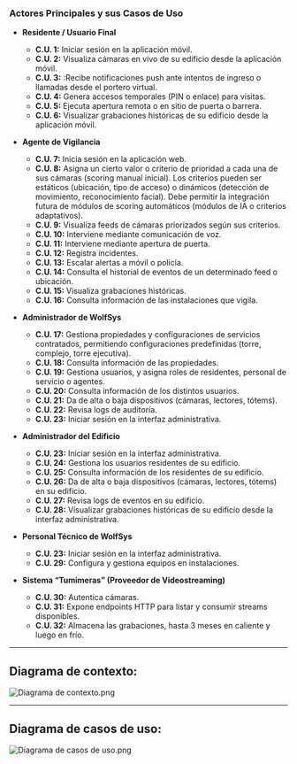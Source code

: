 ### Actores Principales y sus Casos de Uso
- **Residente / Usuario Final**  
  - **C.U. 1:** Iniciar sesión en la aplicación móvil.
  - **C.U. 2:** Visualiza cámaras en vivo de su edificio desde la aplicación móvil.  
  - **C.U. 3:** :Recibe notificaciones push ante intentos de ingreso o llamadas desde el portero virtual.  
  - **C.U. 4:** Genera accesos temporales (PIN o enlace) para visitas.  
  - **C.U. 5:** Ejecuta apertura remota o en sitio de puerta o barrera.
  - **C.U. 6:** Visualizar grabaciones históricas de su edificio desde la aplicación móvil.

- **Agente de Vigilancia**  
  - **C.U. 7:** Inicia sesión en la aplicación web.
  - **C.U. 8:** Asigna un cierto valor o criterio de prioridad a cada una de sus cámaras (scoring manual inicial). Los criterios pueden ser estáticos (ubicación, tipo de acceso) o dinámicos (detección de movimiento, reconocimiento facial). Debe permitir la integración futura de módulos de scoring automáticos (módulos de IA o criterios adaptativos).
  - **C.U. 9:** Visualiza feeds de cámaras priorizados según sus criterios.  
  - **C.U. 10:** Interviene mediante comunicación de voz.
  - **C.U. 11:** Interviene mediante apertura de puerta.  
  - **C.U. 12:** Registra incidentes.
  - **C.U. 13:** Escalar alertas a móvil o policía.  
  - **C.U. 14:** Consulta el historial de eventos de un determinado feed o ubicación.
  - **C.U. 15:** Visualiza grabaciones históricas.
  - **C.U. 16:** Consulta información de las instalaciones que vigila.

- **Administrador de WolfSys**  
  - **C.U. 17:** Gestiona propiedades y configuraciones de servicios contratados, permitiendo configuraciones predefinidas (torre, complejo, torre ejecutiva).
  - **C.U. 18:** Consulta información de las propiedades.
  - **C.U. 19:** Gestiona usuarios, y asigna roles de residentes, personal de servicio o agentes.
  - **C.U. 20:** Consulta información de los distintos usuarios.
  - **C.U. 21:** Da de alta o baja dispositivos (cámaras, lectores, tótems).  
  - **C.U. 22:** Revisa logs de auditoría.
  - **C.U. 23:** Iniciar sesión en la interfaz administrativa.

- **Administrador del Edificio**  
  - **C.U. 23:** Iniciar sesión en la interfaz administrativa.
  - **C.U. 24:** Gestiona los usuarios residentes de su edificio.
  - **C.U. 25:** Consulta información de los residentes de su edificio.
  - **C.U. 26:** Da de alta o baja dispositivos (cámaras, lectores, tótems) en su edificio.  
  - **C.U. 27:** Revisa logs de eventos en su edificio.
  - **C.U. 28:** Visualizar grabaciones históricas de su edificio desde la interfaz administrativa.

- **Personal Técnico de WolfSys**
  - **C.U. 23:** Iniciar sesión en la interfaz administrativa.
  - **C.U. 29:** Configura y gestiona equipos en instalaciones.  

- **Sistema “Tumimeras” (Proveedor de Videostreaming)**  
  - **C.U. 30:** Autentica cámaras.
  - **C.U. 31:** Expone endpoints HTTP para listar y consumir streams disponibles.  
  - **C.U. 32:** Almacena las grabaciones, hasta 3 meses en caliente y luego en frío.  

---
## Diagrama de contexto:
![Diagrama de contexto.png](Diagramas/Exportados/Diagrama-de-contexto.png)

---

## Diagrama de casos de uso:
![Diagrama de casos de uso.png](Diagramas/Exportados/Diagrama-de-casos-de-uso.png)
